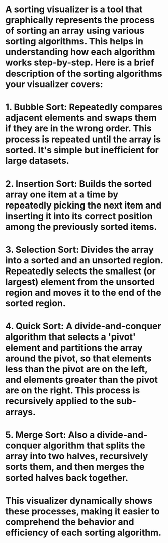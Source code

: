 # A sorting visualizer is a tool that graphically represents the process of sorting an array using various sorting algorithms. This helps in understanding how each algorithm works step-by-step. Here is a brief description of the sorting algorithms your visualizer covers:

# 1. Bubble Sort: Repeatedly compares adjacent elements and swaps them if they are in the wrong order. This process is repeated until the array is sorted. It's simple but inefficient for large datasets.

# 2. Insertion Sort: Builds the sorted array one item at a time by repeatedly picking the next item and inserting it into its correct position among the previously sorted items.

# 3. Selection Sort: Divides the array into a sorted and an unsorted region. Repeatedly selects the smallest (or largest) element from the unsorted region and moves it to the end of the sorted region.

# 4. Quick Sort: A divide-and-conquer algorithm that selects a 'pivot' element and partitions the array around the pivot, so that elements less than the pivot are on the left, and elements greater than the pivot are on the right. This process is recursively applied to the sub-arrays.

# 5. Merge Sort: Also a divide-and-conquer algorithm that splits the array into two halves, recursively sorts them, and then merges the sorted halves back together.

# This visualizer dynamically shows these processes, making it easier to comprehend the behavior and efficiency of each sorting algorithm.
